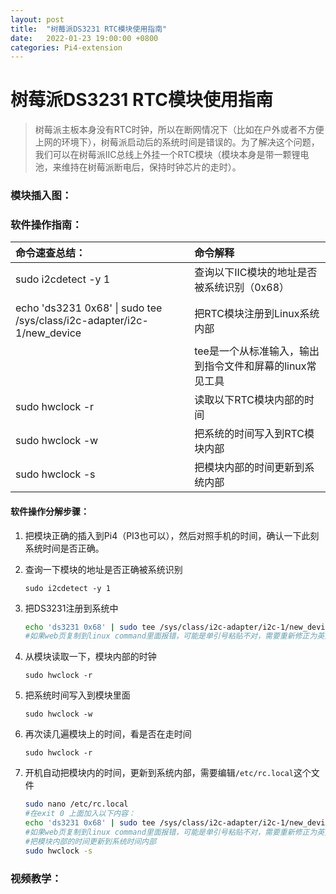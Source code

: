 ```yaml
---
layout: post
title:  "树莓派DS3231 RTC模块使用指南"
date:   2022-01-23 19:00:00 +0800
categories: Pi4-extension
---
```


# 树莓派DS3231 RTC模块使用指南



> 树莓派主板本身没有RTC时钟，所以在断网情况下（比如在户外或者不方便上网的环境下），树莓派启动后的系统时间是错误的。为了解决这个问题，我们可以在树莓派IIC总线上外挂一个RTC模块（模块本身是带一颗锂电池，来维持在树莓派断电后，保持时钟芯片的走时）。



### 模块插入图：



### 软件操作指南：

| 命令速查总结：                                               | 命令解释                                                 |
| :----------------------------------------------------------- | :------------------------------------------------------- |
| sudo i2cdetect -y 1                                          | 查询以下IIC模块的地址是否被系统识别（0x68）              |
|                                                              |                                                          |
| echo 'ds3231 0x68' \| sudo tee /sys/class/i2c-adapter/i2c-1/new_device | 把RTC模块注册到Linux系统内部                             |
|                                                              | tee是一个从标准输入，输出到指令文件和屏幕的linux常见工具 |
| sudo hwclock -r                                              | 读取以下RTC模块内部的时间                                |
| sudo hwclock -w                                              | 把系统的时间写入到RTC模块内部                            |
| sudo hwclock -s                                              | 把模块内部的时间更新到系统内部                           |

#### 软件操作分解步骤：

1. 把模块正确的插入到Pi4（PI3也可以），然后对照手机的时间，确认一下此刻系统时间是否正确。 

2. 查询一下模块的地址是否正确被系统识别

    ```
    sudo i2cdetect -y 1
    ```

3. 把DS3231注册到系统中

    ```sh
    echo 'ds3231 0x68' | sudo tee /sys/class/i2c-adapter/i2c-1/new_device
    #如果web页复制到linux command里面报错，可能是单引号粘贴不对，需要重新修正为英文半角状态下的单引号（'）
    ```

4. 从模块读取一下，模块内部的时钟  
    ```
    sudo hwclock -r
    ```
5. 把系统时间写入到模块里面
    ```
    sudo hwclock -w
    ```
6. 再次读几遍模块上的时间，看是否在走时间
    ```
    sudo hwclock -r
    ```
7.  开机自动把模块内的时间，更新到系统内部，需要编辑`/etc/rc.local`这个文件
    ```sh
    sudo nano /etc/rc.local
    #在exit 0 上面加入以下内容：
    echo 'ds3231 0x68' | sudo tee /sys/class/i2c-adapter/i2c-1/new_device
    #如果web页复制到linux command里面报错，可能是单引号粘贴不对，需要重新修正为英文半角状态下的单引号（'）
    #把模块内部的时间更新到系统时间内部
    sudo hwclock -s
    ```



### 视频教学：



